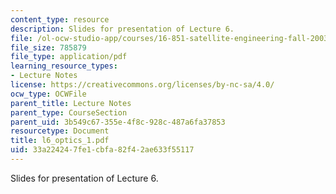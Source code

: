 ```yaml
---
content_type: resource
description: Slides for presentation of Lecture 6.
file: /ol-ocw-studio-app/courses/16-851-satellite-engineering-fall-2003/33a224247fe1cbfa82f42ae633f55117_l6_optics_1.pdf
file_size: 785879
file_type: application/pdf
learning_resource_types:
- Lecture Notes
license: https://creativecommons.org/licenses/by-nc-sa/4.0/
ocw_type: OCWFile
parent_title: Lecture Notes
parent_type: CourseSection
parent_uid: 3b549c67-355e-4f8c-928c-487a6fa37853
resourcetype: Document
title: l6_optics_1.pdf
uid: 33a22424-7fe1-cbfa-82f4-2ae633f55117
---
```

Slides for presentation of Lecture 6.